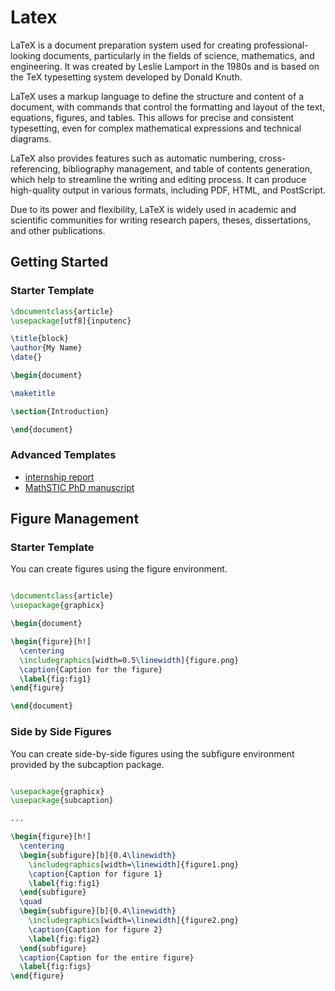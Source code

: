 # Latex

LaTeX is a document preparation system used for creating professional-looking documents, particularly in the fields of science, mathematics, and engineering. It was created by Leslie Lamport in the 1980s and is based on the TeX typesetting system developed by Donald Knuth.

LaTeX uses a markup language to define the structure and content of a document, with commands that control the formatting and layout of the text, equations, figures, and tables. This allows for precise and consistent typesetting, even for complex mathematical expressions and technical diagrams.

LaTeX also provides features such as automatic numbering, cross-referencing, bibliography management, and table of contents generation, which help to streamline the writing and editing process. It can produce high-quality output in various formats, including PDF, HTML, and PostScript.

Due to its power and flexibility, LaTeX is widely used in academic and scientific communities for writing research papers, theses, dissertations, and other publications.

## Getting Started

### Starter Template

```latex
\documentclass{article}
\usepackage[utf8]{inputenc}

\title{block}
\author{My Name}
\date{}

\begin{document}

\maketitle

\section{Introduction}

\end{document}

```

### Advanced Templates

* [internship report](https://github.com/vincentchoqueuse/ENIB_latex_template)
* [MathSTIC PhD manuscript](https://github.com/vincentchoqueuse/MathSTIC_Latex_template)

## Figure Management

### Starter Template

You can create figures using the figure environment.

```latex

\documentclass{article}
\usepackage{graphicx}

\begin{document}

\begin{figure}[h!]
  \centering
  \includegraphics[width=0.5\linewidth]{figure.png}
  \caption{Caption for the figure}
  \label{fig:fig1}
\end{figure}

\end{document}
```

### Side by Side Figures

You can create side-by-side figures using the subfigure environment provided by the subcaption package. 

```latex

\usepackage{graphicx}
\usepackage{subcaption}

...

\begin{figure}[h!]
  \centering
  \begin{subfigure}[b]{0.4\linewidth}
    \includegraphics[width=\linewidth]{figure1.png}
    \caption{Caption for figure 1}
    \label{fig:fig1}
  \end{subfigure}
  \quad
  \begin{subfigure}[b]{0.4\linewidth}
    \includegraphics[width=\linewidth]{figure2.png}
    \caption{Caption for figure 2}
    \label{fig:fig2}
  \end{subfigure}
  \caption{Caption for the entire figure}
  \label{fig:figs}
\end{figure}
```